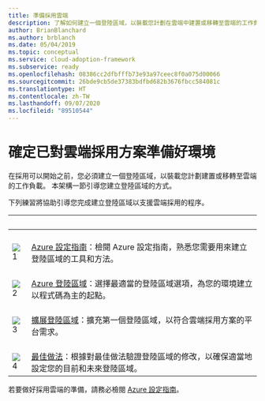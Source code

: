 ```yaml
---
title: 準備採用雲端
description: 了解如何建立一個登陸區域，以裝載您計劃在雲端中建置或移轉至雲端的工作負載。
author: BrianBlanchard
ms.author: brblanch
ms.date: 05/04/2019
ms.topic: conceptual
ms.service: cloud-adoption-framework
ms.subservice: ready
ms.openlocfilehash: 08386cc2dfbfffb73e93a97ceec8f0a075d00066
ms.sourcegitcommit: 26bde9cb5de37383bdfbd682b3676fbcc584081c
ms.translationtype: HT
ms.contentlocale: zh-TW
ms.lasthandoff: 09/07/2020
ms.locfileid: "89510544"
---
```

# <a name="ensure-the-environment-is-prepared-for-the-cloud-adoption-plan"></a>確定已對雲端採用方案準備好環境

在採用可以開始之前，您必須建立一個登陸區域，以裝載您計劃建置或移轉至雲端的工作負載。 本架構一節引導您建立登陸區域的方式。

下列練習將協助引導您完成建立登陸區域以支援雲端採用的程序。

| <span title="圖示">&nbsp;</span> | <span title="描述">&nbsp;</span> |
|--|--|
| <br> ![1](../_images/icons/1.png) | <br> [Azure 設定指南](./azure-setup-guide/index.md)：檢閱 Azure 設定指南，熟悉您需要用來建立登陸區域的工具和方法。 |
| <br> ![2](../_images/icons/2.png) | <br> [Azure 登陸區域](./landing-zone/index.md)：選擇最適當的登陸區域選項，為您的環境建立以程式碼為主的起點。 |
| <br> ![3](../_images/icons/3.png) | <br> [擴展登陸區域](./considerations/index.md)：擴充第一個登陸區域，以符合雲端採用方案的平台需求。 |
| <br> ![4](../_images/icons/4.png) | <br> [最佳做法](./azure-best-practices/index.md)：根據對最佳做法驗證登陸區域的修改，以確保適當地設定您的目前和未來登陸區域。 |

若要做好採用雲端的準備，請務必檢閱 [Azure 設定指南](./azure-setup-guide/index.md)。
